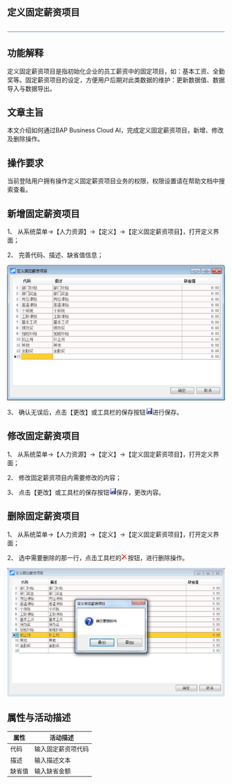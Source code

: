 ## 定义固定薪资项目 

![img](zsk_rlzy_dy/common/headLine.png) 

## 功能解释 

定义固定薪资项目是指初始化企业的员工薪资中的固定项目，如：基本工资、全勤奖等。固定薪资项目的设定，方便用户后期对此类数据的维护：更新数据值、数据导入与数据导出。

## 文章主旨 

本文介绍如何通过BAP Business Cloud AI，完成定义固定薪资项目，新增、修改及删除操作。

## 操作要求 

当前登陆用户拥有操作定义固定薪资项目业务的权限，权限设置请在帮助文档中搜索查看。

## 新增固定薪资项目 

1、 从系统菜单->【人力资源】->【定义】->【定义固定薪资项目】，打开定义界面；

2、 完善代码、描述、缺省值信息；

![img](zsk_rlzy_dy/3.1.png)

3、 确认无误后，点击【更改】或工具栏的保存按钮![img](zsk_rlzy_dy/common/保存.png)进行保存。

## 修改固定薪资项目 

1、 从系统菜单->【人力资源】->【定义】->【定义固定薪资项目】，打开定义界面；

2、 修改固定薪资项目内需要修改的内容；

3、 点击【更改】或工具栏的保存按钮![img](zsk_rlzy_dy/common/保存.png)保存，更改内容。

## 删除固定薪资项目 

1、 从系统菜单->【人力资源】->【定义】->【定义固定薪资项目】，打开定义界面；

2、 选中需要删除的那一行，点击工具栏的![img](zsk_rlzy_dy/common/删除.png)按钮，进行删除操作。

![img](zsk_rlzy_dy/3.2.png)

## 属性与活动描述 

| **属性** | **活动描述**       |
| -------- | ------------------ |
| 代码     | 输入固定薪资项代码 |
| 描述     | 输入描述文本       |
| 缺省值   | 输入缺省金额       |

 

​    
